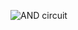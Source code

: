 ![AND circuit](https://github.com/pietrea2/7400-Series-IC-And-Transistor-Digital-Circuits/assets/60241038/84bef406-0e61-4b63-8c07-043dfce29744)
